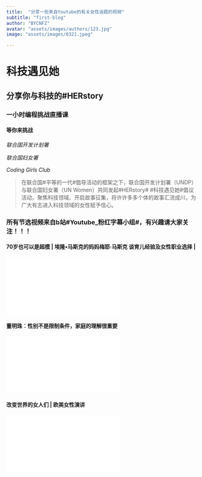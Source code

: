 ```yaml
---
title:  "分享一些来自Youtube的有关女性话题的视频"
subtitle: "first-blog"
author: "BYCNFZ"
avatar: "assets/images/authors/123.jpg"
image: "assets/images/0321.jpeg"

---
```


# 科技遇见她

## 分享你与科技的#HERstory

### 一小时编程挑战直播课

#### 等你来挑战

_联合国开发计划署_

_联合国妇女署_

_Coding Girls Club_

> 在联合国#平等的一代#倡导活动的框架之下，联合国开发计划署（UNDP）与联合国妇女署（UN Women）共同发起#HERstory# #科技遇见她#倡议活动，聚焦科技领域、开启故事征集，将许许多多个体的故事汇流成川，为广大有志进入科技领域的女性赋予信心。 




### 所有节选视频来自b站#Youtube_粉红字幕小组#，有兴趣请大家关注！！！



#### 70岁也可以是超模 | 埃隆•马斯克的妈妈梅耶·马斯克 谈育儿经验及女性职业选择 |

<iframe src="//player.bilibili.com/player.html?aid=93453064&bvid=BV1nE41147H7&cid=159559794&page=1" scrolling="no" border="0" frameborder="no" framespacing="0" allowfullscreen="true"> </iframe>



#### 董明珠：性别不是限制条件，家庭的理解很重要

<iframe src="//player.bilibili.com/player.html?aid=330299941&bvid=BV1fA411j7Yg&cid=255426600&page=1" scrolling="no" border="0" frameborder="no" framespacing="0" allowfullscreen="true"> </iframe>



#### 改变世界的女人们 | 欧美女性演讲

<iframe src="//player.bilibili.com/player.html?aid=625598616&bvid=BV1gt4y1174T&cid=188347934&page=1" scrolling="no" border="0" frameborder="no" framespacing="0" allowfullscreen="true"> </iframe>
